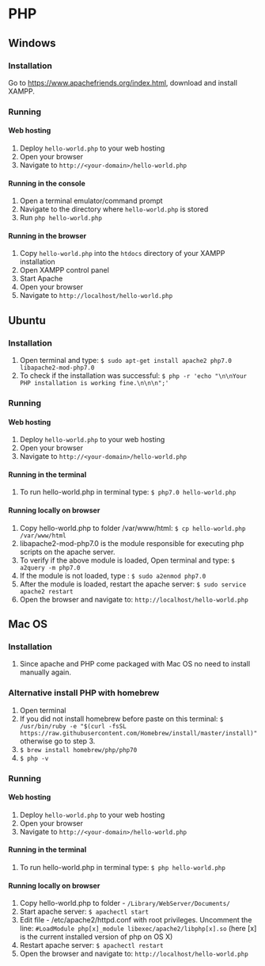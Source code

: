 # PHP

## Windows
### Installation

Go to https://www.apachefriends.org/index.html, download and install XAMPP.

### Running

#### Web hosting

1. Deploy `hello-world.php` to your web hosting
2. Open your browser
3. Navigate to `http://<your-domain>/hello-world.php`


#### Running in the console

1. Open a terminal emulator/command prompt
2. Navigate to the directory where `hello-world.php` is stored
3. Run `php hello-world.php`

#### Running in the browser

1. Copy `hello-world.php` into the `htdocs` directory of your XAMPP installation
2. Open XAMPP control panel
3. Start Apache
4. Open your browser
5. Navigate to `http://localhost/hello-world.php`

## Ubuntu

### Installation
1. Open terminal and type:
	`$ sudo apt-get install apache2 php7.0 libapache2-mod-php7.0`
2. To check if the installation was successful:
	`$ php -r 'echo "\n\nYour PHP installation is working fine.\n\n\n";'`

### Running

#### Web hosting

1. Deploy `hello-world.php` to your web hosting
2. Open your browser
3. Navigate to `http://<your-domain>/hello-world.php`

#### Running in the terminal
1. To run hello-world.php in terminal type:
	`$ php7.0 hello-world.php`

#### Running locally on browser
1. Copy hello-world.php to folder /var/www/html:
	`$ cp hello-world.php /var/www/html`
2. libapache2-mod-php7.0 is the module responsible for executing php scripts on the apache server.
3. To verify if the above module is loaded, Open terminal and type:
	`$ a2query -m php7.0`
4. If the module is not loaded, type :
	`$ sudo a2enmod php7.0`
5. After the module is loaded, restart the apache server:
	`$ sudo service apache2 restart`
6. Open the browser and navigate to:
	`http://localhost/hello-world.php`

## Mac OS

### Installation
1. Since apache and PHP come packaged with Mac OS no need to install manually again.

### Alternative install PHP with homebrew

1. Open terminal
2. If you did not install homebrew before paste on this terminal: ```$  /usr/bin/ruby -e "$(curl -fsSL https://raw.githubusercontent.com/Homebrew/install/master/install)" ``` otherwise go to step 3.
3. ``` $ brew install homebrew/php/php70 ```
4. ``` $ php -v ```

### Running

#### Web hosting

1. Deploy `hello-world.php` to your web hosting
2. Open your browser
3. Navigate to `http://<your-domain>/hello-world.php`

#### Running in the terminal
1. To run hello-world.php in terminal type:
	`$ php hello-world.php`

#### Running locally on browser
1. Copy hello-world.php to folder - `/Library/WebServer/Documents/`
2. Start apache server:
	`$ apachectl start`
3. Edit file - /etc/apache2/httpd.conf with root privileges.
     Uncomment the line:
	`#LoadModule php[x]_module libexec/apache2/libphp[x].so`
	(here [x] is the current installed version of php on OS X)
4. Restart apache server:
	`$ apachectl restart`
5. Open the browser and navigate to:
	`http://localhost/hello-world.php`


